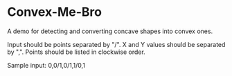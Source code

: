 # Convex-Me-Bro
A demo for detecting and converting concave shapes into convex ones.

Input should be points separated by "/".  X and Y values should be separated by ",".  Points should be listed in clockwise order.

Sample input: 0,0/1,0/1,1/0,1
